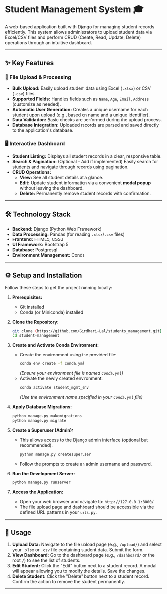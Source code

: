 # Student Management System 🎓

A web-based application built with Django for managing student records efficiently. This system allows administrators to upload student data via Excel/CSV files and perform CRUD (Create, Read, Update, Delete) operations through an intuitive dashboard.

---

## ✨ Key Features

### 📄 File Upload & Processing
-   **Bulk Upload:** Easily upload student data using Excel (`.xlsx`) or CSV (`.csv`) files.
-   **Supported Fields:** Handles fields such as `Name`, `Age`, `Email`, `Address` (customize as needed).
-   **Automatic User Generation:** Creates a unique username for each student upon upload (e.g., based on name and a unique identifier).
-   **Data Validation:** Basic checks are performed during the upload process.
-   **Database Integration:** Uploaded records are parsed and saved directly to the application's database.

### 🖥️ Interactive Dashboard
-   **Student Listing:** Displays all student records in a clear, responsive table.
-   **Search & Pagination:** (Optional - Add if implemented) Easily search for students and navigate through records using pagination.
-   **CRUD Operations:**
    * **View:** See all student details at a glance.
    * **Edit:** Update student information via a convenient **modal popup** without leaving the dashboard.
    * **Delete:** Permanently remove student records with confirmation.

---

## 🛠️ Technology Stack

* **Backend:** Django (Python Web Framework)
* **Data Processing:** Pandas (for reading `.xlsx`/`.csv` files)
* **Frontend:** HTML5, CSS3
* **UI Framework:** Bootstrap 5
* **Database:** Postgresql
* **Environment Management:** Conda

---

## ⚙️ Setup and Installation

Follow these steps to get the project running locally:

1.  **Prerequisites:**
    * Git installed
    * Conda (or Miniconda) installed

2.  **Clone the Repository:**
    ```bash
    git clone (https://github.com/Girdhari-Lal/students_management.git)
    cd student-management
    ```

3.  **Create and Activate Conda Environment:**
    * Create the environment using the provided file:
        ```bash
        conda env create -f conda.yml
        ```
        *(Ensure your environment file is named `conda.yml`)*
    * Activate the newly created environment:
        ```bash
        conda activate student_mgmt_env
        ```
        *(Use the environment name specified in your `conda.yml` file)*

4.  **Apply Database Migrations:**
    ```bash
    python manage.py makemigrations
    python manage.py migrate
    ```

5.  **Create a Superuser (Admin):**
    * This allows access to the Django admin interface (optional but recommended).
        ```bash
        python manage.py createsuperuser
        ```
    * Follow the prompts to create an admin username and password.

6.  **Run the Development Server:**
    ```bash
    python manage.py runserver
    ```

7.  **Access the Application:**
    * Open your web browser and navigate to: `http://127.0.0.1:8000/`
    * The file upload page and dashboard should be accessible via the defined URL patterns in your `urls.py`.

---

## 🚀 Usage

1.  **Upload Data:** Navigate to the file upload page (e.g., `/upload/`) and select your `.xlsx` or `.csv` file containing student data. Submit the form.
2.  **View Dashboard:** Go to the dashboard page (e.g., `/dashboard/` or the root `/`) to see the list of students.
3.  **Edit Student:** Click the "Edit" button next to a student record. A modal will appear allowing you to modify the details. Save the changes.
4.  **Delete Student:** Click the "Delete" button next to a student record. Confirm the action to remove the student permanently.

---

